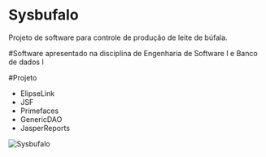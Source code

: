 # Sysbufalo
Projeto de software para controle de produção de leite de búfala.

#Software apresentado na disciplina de Engenharia de Software I e Banco de dados I

#Projeto
- ElipseLink
- JSF
- Primefaces
- GenericDAO
- JasperReports

![Sysbufalo](https://github.com/Valdeir-Nascimento/Sysbufalo/blob/main/sysbufalo.gif)
